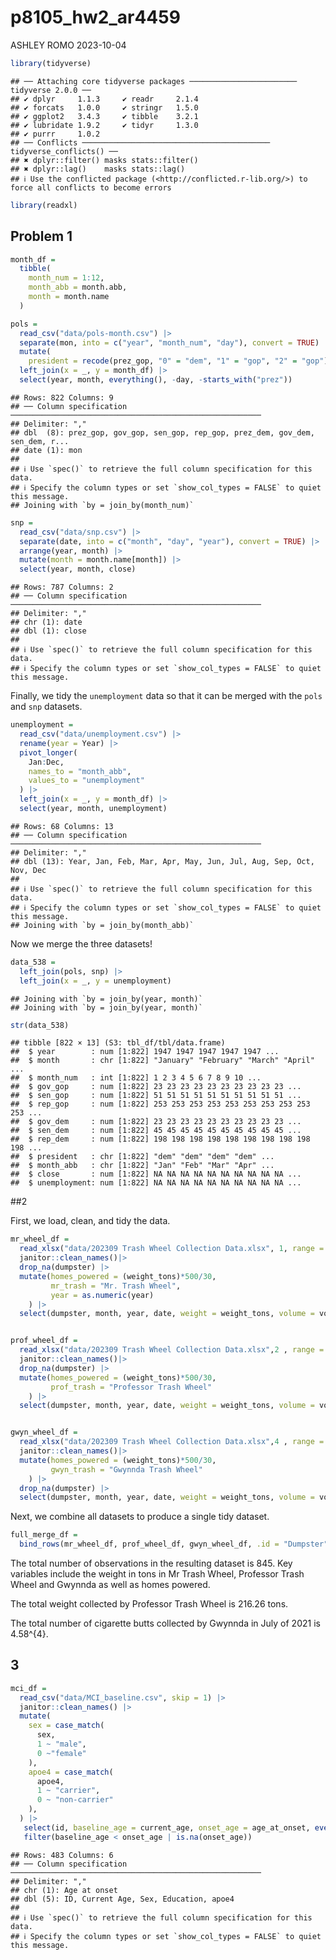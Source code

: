 p8105_hw2_ar4459
================
ASHLEY ROMO
2023-10-04

``` r
library(tidyverse)
```

    ## ── Attaching core tidyverse packages ──────────────────────── tidyverse 2.0.0 ──
    ## ✔ dplyr     1.1.3     ✔ readr     2.1.4
    ## ✔ forcats   1.0.0     ✔ stringr   1.5.0
    ## ✔ ggplot2   3.4.3     ✔ tibble    3.2.1
    ## ✔ lubridate 1.9.2     ✔ tidyr     1.3.0
    ## ✔ purrr     1.0.2     
    ## ── Conflicts ────────────────────────────────────────── tidyverse_conflicts() ──
    ## ✖ dplyr::filter() masks stats::filter()
    ## ✖ dplyr::lag()    masks stats::lag()
    ## ℹ Use the conflicted package (<http://conflicted.r-lib.org/>) to force all conflicts to become errors

``` r
library(readxl)
```

## Problem 1

``` r
month_df = 
  tibble(
    month_num = 1:12,
    month_abb = month.abb,
    month = month.name
  )

pols = 
  read_csv("data/pols-month.csv") |>
  separate(mon, into = c("year", "month_num", "day"), convert = TRUE) |>
  mutate(
    president = recode(prez_gop, "0" = "dem", "1" = "gop", "2" = "gop")) |>
  left_join(x = _, y = month_df) |> 
  select(year, month, everything(), -day, -starts_with("prez")) 
```

    ## Rows: 822 Columns: 9
    ## ── Column specification ────────────────────────────────────────────────────────
    ## Delimiter: ","
    ## dbl  (8): prez_gop, gov_gop, sen_gop, rep_gop, prez_dem, gov_dem, sen_dem, r...
    ## date (1): mon
    ## 
    ## ℹ Use `spec()` to retrieve the full column specification for this data.
    ## ℹ Specify the column types or set `show_col_types = FALSE` to quiet this message.
    ## Joining with `by = join_by(month_num)`

``` r
snp = 
  read_csv("data/snp.csv") |>
  separate(date, into = c("month", "day", "year"), convert = TRUE) |>
  arrange(year, month) |>
  mutate(month = month.name[month]) |>
  select(year, month, close) 
```

    ## Rows: 787 Columns: 2
    ## ── Column specification ────────────────────────────────────────────────────────
    ## Delimiter: ","
    ## chr (1): date
    ## dbl (1): close
    ## 
    ## ℹ Use `spec()` to retrieve the full column specification for this data.
    ## ℹ Specify the column types or set `show_col_types = FALSE` to quiet this message.

Finally, we tidy the `unemployment` data so that it can be merged with
the `pols` and `snp` datasets.

``` r
unemployment = 
  read_csv("data/unemployment.csv") |>
  rename(year = Year) |>
  pivot_longer(
    Jan:Dec, 
    names_to = "month_abb",
    values_to = "unemployment"
  ) |> 
  left_join(x = _, y = month_df) |> 
  select(year, month, unemployment)
```

    ## Rows: 68 Columns: 13
    ## ── Column specification ────────────────────────────────────────────────────────
    ## Delimiter: ","
    ## dbl (13): Year, Jan, Feb, Mar, Apr, May, Jun, Jul, Aug, Sep, Oct, Nov, Dec
    ## 
    ## ℹ Use `spec()` to retrieve the full column specification for this data.
    ## ℹ Specify the column types or set `show_col_types = FALSE` to quiet this message.
    ## Joining with `by = join_by(month_abb)`

Now we merge the three datasets!

``` r
data_538 = 
  left_join(pols, snp) |>
  left_join(x = _, y = unemployment)
```

    ## Joining with `by = join_by(year, month)`
    ## Joining with `by = join_by(year, month)`

``` r
str(data_538)
```

    ## tibble [822 × 13] (S3: tbl_df/tbl/data.frame)
    ##  $ year        : num [1:822] 1947 1947 1947 1947 1947 ...
    ##  $ month       : chr [1:822] "January" "February" "March" "April" ...
    ##  $ month_num   : int [1:822] 1 2 3 4 5 6 7 8 9 10 ...
    ##  $ gov_gop     : num [1:822] 23 23 23 23 23 23 23 23 23 23 ...
    ##  $ sen_gop     : num [1:822] 51 51 51 51 51 51 51 51 51 51 ...
    ##  $ rep_gop     : num [1:822] 253 253 253 253 253 253 253 253 253 253 ...
    ##  $ gov_dem     : num [1:822] 23 23 23 23 23 23 23 23 23 23 ...
    ##  $ sen_dem     : num [1:822] 45 45 45 45 45 45 45 45 45 45 ...
    ##  $ rep_dem     : num [1:822] 198 198 198 198 198 198 198 198 198 198 ...
    ##  $ president   : chr [1:822] "dem" "dem" "dem" "dem" ...
    ##  $ month_abb   : chr [1:822] "Jan" "Feb" "Mar" "Apr" ...
    ##  $ close       : num [1:822] NA NA NA NA NA NA NA NA NA NA ...
    ##  $ unemployment: num [1:822] NA NA NA NA NA NA NA NA NA NA ...

\##2

First, we load, clean, and tidy the data.

``` r
mr_wheel_df =
  read_xlsx("data/202309 Trash Wheel Collection Data.xlsx", 1, range = "A2:N587") |> 
  janitor::clean_names()|> 
  drop_na(dumpster) |> 
  mutate(homes_powered = (weight_tons)*500/30,
         mr_trash = "Mr. Trash Wheel",
         year = as.numeric(year)
    ) |> 
  select(dumpster, month, year, date, weight = weight_tons, volume = volume_cubic_yards, everything()) 


prof_wheel_df =
  read_xlsx("data/202309 Trash Wheel Collection Data.xlsx",2 , range = "A2:M109") |> 
  janitor::clean_names()|> 
  drop_na(dumpster) |> 
  mutate(homes_powered = (weight_tons)*500/30,
         prof_trash = "Professor Trash Wheel"
    ) |> 
  select(dumpster, month, year, date, weight = weight_tons, volume = volume_cubic_yards, everything()) 


gwyn_wheel_df =
  read_xlsx("data/202309 Trash Wheel Collection Data.xlsx",4 , range = "A2:L159") |> 
  janitor::clean_names()|> 
  mutate(homes_powered = (weight_tons)*500/30,
         gwyn_trash = "Gwynnda Trash Wheel"
    ) |> 
  drop_na(dumpster) |> 
  select(dumpster, month, year, date, weight = weight_tons, volume = volume_cubic_yards, everything())
```

Next, we combine all datasets to produce a single tidy dataset.

``` r
full_merge_df =
  bind_rows(mr_wheel_df, prof_wheel_df, gwyn_wheel_df, .id = "Dumpster")
```

The total number of observations in the resulting dataset is 845. Key
variables include the weight in tons in Mr Trash Wheel, Professor Trash
Wheel and Gwynnda as well as homes powered.

The total weight collected by Professor Trash Wheel is 216.26 tons.

The total number of cigarette butts collected by Gwynnda in July of 2021
is 4.58^{4}.

## 3

``` r
mci_df = 
  read_csv("data/MCI_baseline.csv", skip = 1) |> 
  janitor::clean_names() |>
  mutate(
    sex = case_match(
      sex, 
      1 ~ "male",
      0 ~"female"
    ),
    apoe4 = case_match(
      apoe4, 
      1 ~ "carrier",
      0 ~ "non-carrier"
    ), 
  ) |> 
   select(id, baseline_age = current_age, onset_age = age_at_onset, everything()) |> 
   filter(baseline_age < onset_age | is.na(onset_age))
```

    ## Rows: 483 Columns: 6
    ## ── Column specification ────────────────────────────────────────────────────────
    ## Delimiter: ","
    ## chr (1): Age at onset
    ## dbl (5): ID, Current Age, Sex, Education, apoe4
    ## 
    ## ℹ Use `spec()` to retrieve the full column specification for this data.
    ## ℹ Specify the column types or set `show_col_types = FALSE` to quiet this message.
